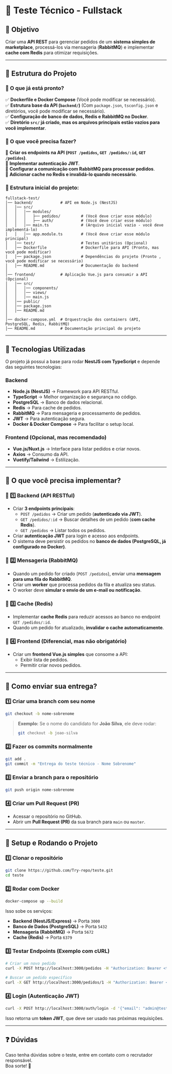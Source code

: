 # 🚀 Teste Técnico - Fullstack

## 📌 Objetivo
Criar uma **API REST** para gerenciar pedidos de um **sistema simples de marketplace**, processá-los via mensageria (**RabbitMQ**) e implementar **cache com Redis** para otimizar requisições.

---

## 📂 Estrutura do Projeto

### 📌 O que já está pronto?
✅ **Dockerfile e Docker Compose** (Você pode modificar se necessário).  
✅ **Estrutura base da API (`backend/`)** (Com `package.json`, `tsconfig.json` e diretórios, você pode modificar se necessário).  
✅ **Configuração de banco de dados, Redis e RabbitMQ no Docker**.  
✅ **Diretório `src/` já criado, mas os arquivos principais estão vazios para você implementar**.  

### 📌 O que você precisa fazer?
🔹 **Criar os endpoints na API (`POST /pedidos`, `GET /pedidos/:id`, `GET /pedidos`)**.  
🔹 **Implementar autenticação JWT**.  
🔹 **Configurar a comunicação com RabbitMQ para processar pedidos**.  
🔹 **Adicionar cache no Redis e invalidá-lo quando necessário**.  

### 📌 Estrutura inicial do projeto:
```
fullstack-test/
│── backend/            # API em Node.js (NestJS)
│   │── src/
│   │   │── modules/
│   │   │   ├── pedidos/         # (Você deve criar esse módulo)
│   │   │   ├── auth/            # (Você deve criar esse módulo)
│   │   │── main.ts              # (Arquivo inicial vazio - você deve implementá-lo)
│   │   │── app.module.ts        # (Você deve criar esse módulo principal)
│   │── test/                    # Testes unitários (Opcional)
│   │── Dockerfile               # Dockerfile para API (Pronto, mas você pode modificar)
│   │── package.json             # Dependências do projeto (Pronto , você pode modificar se necessário)
│   │── README.md                # Documentação do backend
│
│── frontend/           # Aplicação Vue.js para consumir a API (Opcional)
│   │── src/
│   │   │── components/
│   │   │── views/
│   │   │── main.js
│   │── public/
│   │── package.json
│   │── README.md
│
│── docker-compose.yml  # Orquestração dos containers (API, PostgreSQL, Redis, RabbitMQ)
│── README.md           # Documentação principal do projeto
```

---

## 📌 Tecnologias Utilizadas
O projeto já possui a base para rodar **NestJS com TypeScript** e depende das seguintes tecnologias:

### **Backend**
- **Node.js (NestJS)** → Framework para API RESTful.
- **TypeScript** → Melhor organização e segurança no código.
- **PostgreSQL** → Banco de dados relacional.
- **Redis** → Para cache de pedidos.
- **RabbitMQ** → Para mensageria e processamento de pedidos.
- **JWT** → Para autenticação segura.
- **Docker & Docker Compose** → Para facilitar o setup local.

### **Frontend (Opcional, mas recomendado)**
- **Vue.js/Nuxt.js** → Interface para listar pedidos e criar novos.
- **Axios** → Consumo da API.
- **Vuetify/Tailwind** → Estilização.

---

## 🚀 O que você precisa implementar?

### 📌 **1️⃣ Backend (API RESTful)**
- Criar **3 endpoints principais**:
  - `POST /pedidos` → Criar um pedido (**autenticado via JWT**).
  - `GET /pedidos/:id` → Buscar detalhes de um pedido (**com cache Redis**).
  - `GET /pedidos` → Listar todos os pedidos.
- Criar **autenticação JWT** para login e acesso aos endpoints.
- O sistema deve persistir os pedidos no **banco de dados (PostgreSQL, já configurado no Docker)**.

### 📌 **2️⃣ Mensageria (RabbitMQ)**
- Quando um pedido for criado (`POST /pedidos`), enviar uma **mensagem para uma fila do RabbitMQ**.
- Criar um **worker** que processa pedidos da fila e atualiza seu status.
- O worker deve **simular o envio de um e-mail ou notificação**.

### 📌 **3️⃣ Cache (Redis)**
- Implementar **cache Redis** para reduzir acessos ao banco no endpoint `GET /pedidos/:id`.
- Quando um pedido for atualizado, **invalidar o cache automaticamente**.

### 📌 **4️⃣ Frontend (Diferencial, mas não obrigatório)**
- Criar um **frontend Vue.js simples** que consome a API:
  - Exibir lista de pedidos.
  - Permitir criar novos pedidos.

---

## 📌 Como enviar sua entrega?
### **1️⃣ Criar uma branch com seu nome**
```sh
git checkout -b nome-sobrenome
```
> **Exemplo:**
> Se o nome do candidato for **João Silva**, ele deve rodar:
> ```sh
> git checkout -b joao-silva
> ```

### **2️⃣ Fazer os commits normalmente**
```sh
git add .
git commit -m "Entrega do teste técnico - Nome Sobrenome"
```

### **3️⃣ Enviar a branch para o repositório**
```sh
git push origin nome-sobrenome
```

### **4️⃣ Criar um Pull Request (PR)**
- Acessar o repositório no GitHub.
- Abrir um **Pull Request (PR)** da sua branch para `main` ou `master`.

---

## 📌 Setup e Rodando o Projeto

### **1️⃣ Clonar o repositório**
```sh
git clone https://github.com/Try-repo/teste.git
cd teste
```

### **2️⃣ Rodar com Docker**
```sh
docker-compose up --build
```
Isso sobe os serviços:
- **Backend (NestJS/Express)** → Porta `3000`
- **Banco de Dados (PostgreSQL)** → Porta `5432`
- **Mensageria (RabbitMQ)** → Porta `5672`
- **Cache (Redis)** → Porta `6379`

### **3️⃣ Testar Endpoints (Exemplo com cURL)**
```sh
# Criar um novo pedido
curl -X POST http://localhost:3000/pedidos -H "Authorization: Bearer <token>" -d '{"produto": "Camiseta", "preco": 100.00}'

# Buscar um pedido específico
curl -X GET http://localhost:3000/pedidos/1 -H "Authorization: Bearer <token>"
```

### **4️⃣ Login (Autenticação JWT)**
```sh
curl -X POST http://localhost:3000/auth/login -d '{"email": "admin@test.com", "password": "123456"}'
```
Isso retorna um **token JWT**, que deve ser usado nas próximas requisições.

---

## ❓ Dúvidas
Caso tenha dúvidas sobre o teste, entre em contato com o recrutador responsável.  
Boa sorte! 🚀
